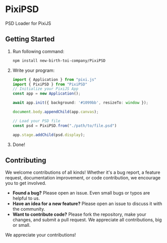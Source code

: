 # PixiPSD

PSD Loader for PixiJS

## Getting Started

1. Run following command:

    ```sh
    npm install new-birth-toi-company/PixiPSD
    ```

2. Write your program:

    ```ts
    import { Application } from "pixi.js"
    import { PixiPSD } from "PixiPSD"
    // Initialize your PixiJS App
    const app = new Application();

    await app.init({ background: '#1099bb', resizeTo: window });

    document.body.appendChild(app.canvas);

    // Load your PSD file
    const psd = PixiPSD.from("./path/to/file.psd")

    app.stage.addChild(psd.display);
    ```

3. Done!

## Contributing

We welcome contributions of all kinds! Whether it's a bug report, a feature request, documentation improvement, or code contribution, we encourage you to get involved.

- **Found a bug?** Please open an issue. Even small bugs or typos are helpful to us.
- **Have an idea for a new feature?** Please open an issue to discuss it with the community.
- **Want to contribute code?** Please fork the repository, make your changes, and submit a pull request. We appreciate all contributions, big or small.

We appreciate your contributions!
